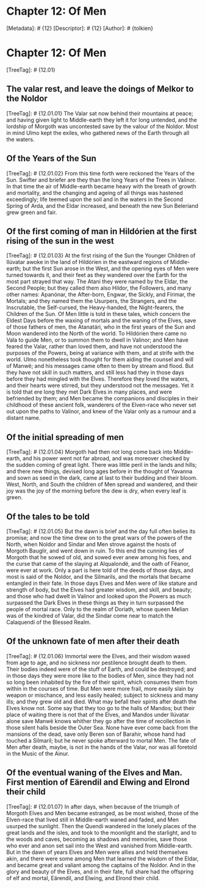 # Chapter 12: Of Men
[Metadata]: # {12}
[Descriptor]: # {12}
[Author]: # {tolkien}
# Chapter 12: Of Men
[TreeTag]: # {12.01}

## The valar rest, and leave the doings of Melkor to the Noldor
[TreeTag]: # {12.01.01}
The Valar sat now behind their mountains at peace; and having given light to
Middle-earth they left it for long untended, and the lordship of Morgoth was
uncontested save by the valour of the Noldor. Most in mind Ulmo kept the
exiles, who gathered news of the Earth through all the waters.

## Of the Years of the Sun
[TreeTag]: # {12.01.02}
From this time forth were reckoned the Years of the Sun. Swifter and briefer
are they than the long Years of the Trees in Valinor. In that time the air of
Middle-earth became heavy with the breath of growth and mortality, and the
changing and ageing of all things was hastened exceedingly; life teemed upon
the soil and in the waters in the Second Spring of Arda, and the Eldar
increased, and beneath the new Sun Beleriand grew green and fair.

## Of the first coming of man in Hildórien at the first rising of the sun in the west
[TreeTag]: # {12.01.03}
At the first rising of the Sun the Younger Children of Ilúvatar awoke in the
land of Hildórien in the eastward regions of Middle-earth; but the first Sun
arose in the West, and the opening eyes of Men were turned towards it, and
their feet as they wandered over the Earth for the most part strayed that way.
The Atani they were named by the Eldar, the Second People; but they called them
also Hildor, the Followers, and many other names: Apanónar, the After-born,
Engwar, the Sickly, and Fírimar, the Mortals; and they named them the Usurpers,
the Strangers, and the Inscrutable, the Self-cursed, the Heavy-handed, the
Night-fearers, the Children of the Sun. Of Men little is told in these tales,
which concern the Eldest Days before the waxing of mortals and the waning of
the Elves, save of those fathers of men, the Atanatári, who in the first years
of the Sun and Moon wandered into the North of the world. To Hildórien there
came no Vala to guide Men, or to summon them to dwell in Valinor; and Men have
feared the Valar, rather than loved them, and have not understood the purposes
of the Powers, being at variance with them, and at strife with the world. Ulmo
nonetheless took thought for them aiding the counsel and will of Manwë; and his
messages came often to them by stream and flood. But they have not skill in
such matters, and still less had they in those days before they had mingled
with the Elves. Therefore they loved the waters, and their hearts were stirred,
but they understood not the messages. Yet it is told that ere long they met
Dark Elves in many places, and were befriended by them; and Men became the
companions and disciples in their childhood of these ancient folk, wanderers of
the Elven-race who never set out upon the paths to Valinor, and knew of the
Valar only as a rumour and a distant name.

## Of the initial spreading of men
[TreeTag]: # {12.01.04}
Morgoth had then not long come back into Middle-earth, and his power went not
far abroad, and was moreover checked by the sudden coming of great light. There
was little peril in the lands and hills; and there new things, devised long
ages before in the thought of Yavanna and sown as seed in the dark, came at
last to their budding and their bloom.  West, North, and South the children of
Men spread and wandered, and their joy was the joy of the morning before the
dew is dry, when every leaf is green.

## Of the tales to be told
[TreeTag]: # {12.01.05}
But the dawn is brief and the day full often belies its promise; and now the
time drew on to the great wars of the powers of the North, when Noldor and
Sindar and Men strove against the hosts of Morgoth Bauglir, and went down in
ruin. To this end the cunning lies of Morgoth that he sowed of old, and sowed
ever anew among his foes, and the curse that came of the slaying at Alqualondë,
and the oath of Fëanor, were ever at work. Only a part is here told of the
deeds of those days, and most is said of the Noldor, and the Silmarils, and the
mortals that became entangled in their fate. In those days Elves and Men were
of like stature and strength of body, but the Elves had greater wisdom, and
skill, and beauty; and those who had dwelt in Valinor and looked upon the
Powers as much surpassed the Dark Elves in these things as they in turn
surpassed the people of mortal race. Only to the realm of Doriath, whose queen
Melian was of the kindred of Valar, did the Sindar come near to match the
Calaquendi of the Blessed Realm.

## Of the unknown fate of men after their death
[TreeTag]: # {12.01.06}
Immortal were the Elves, and their wisdom waxed from age to age, and no
sickness nor pestilence brought death to them. Their bodies indeed were of the
stuff of Earth, and could be destroyed; and in those days they were more like
to the bodies of Men, since they had not so long been inhabited by the fire of
their spirit, which consumes them from within in the courses of time. But Men
were more frail, more easily slain by weapon or mischance, and less easily
healed; subject to sickness and many ills; and they grew old and died. What may
befall their spirits after death the Elves know not. Some say that they too go
to the halls of Mandos; but their place of waiting there is not that of the
Elves, and Mandos under Ilúvatar alone save Manwë knows whither they go after
the time of recollection in those silent halls beside the Outer Sea.  None have
ever come back from the mansions of the dead, save only Beren son of Barahir,
whose hand had touched a Silmaril; but he never spoke afterward to mortal Men.
The fate of Men after death, maybe, is not in the hands of the Valar, nor was
all foretold in the Music of the Ainur.

## Of the eventual waning of the Elves and Man. First mention of Eärendil and Elwing and Elrond their child
[TreeTag]: # {12.01.07}
In after days, when because of the triumph of Morgoth Elves and Men became
estranged, as be most wished, those of the Elven-race that lived still in
Middle-earth waned and faded, and Men usurped the sunlight.  Then the Quendi
wandered in the lonely places of the great lands and the isles, and took to the
moonlight and the starlight, and to the woods and caves, becoming as shadows
and memories, save those who ever and anon set sail into the West and vanished
from Middle-earth. But in the dawn of years Elves and Men were allies and held
themselves akin, and there were some among Men that learned the wisdom of the
Eldar, and became great and valiant among the captains of the Noldor. And in
the glory and beauty of the Elves, and in their fate, full share had the
offspring of elf and mortal, Eärendil, and Elwing, and Elrond their child.


